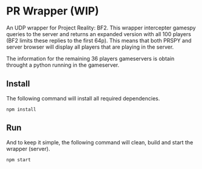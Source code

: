 # PR Wrapper (WIP)
An UDP wrapper for Project Reality: BF2. This wrapper intercepter gamespy queries to the server and returns an expanded version with all 100 players (BF2 limits these replies to the first 64p). This means that both PRSPY and server browser will display all players that are playing in the server.

The information for the remaining 36 players gameservers is obtain throught a python running in the gameserver.


## Install
The following command will install all required dependencies.
```
npm install
```

## Run
And to keep it simple, the following command will clean, build and start the wrapper (server).
```
npm start
```
